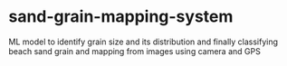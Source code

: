 # sand-grain-mapping-system
ML model to identify grain size and its distribution and finally classifying beach sand grain and mapping from images using camera and GPS
